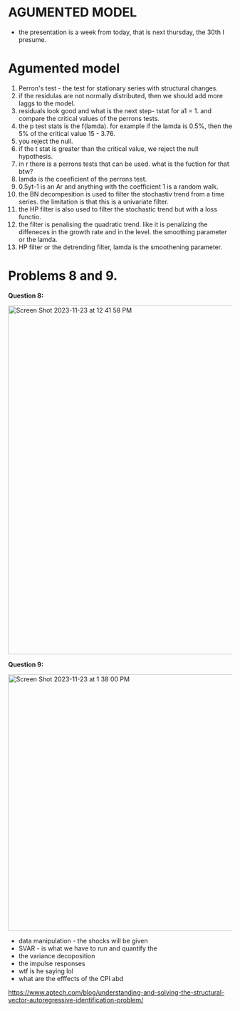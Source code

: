 # AGUMENTED MODEL

- the presentation is a week from today, that is next thursday, the 30th I presume. 

# Agumented model

1. Perron's test - the test for stationary series with structural changes. 
2. if the residulas are not normally distributed, then we should add more laggs to the model.
3. residuals look good and what is the next step- tstat for a1 = 1. and compare the critical values of the perrons tests.
4. the p test stats is the f(lamda). for example if the lamda is 0.5%, then the 5% of the critical value 15 - 3.76.
5. you reject the null.
6. if the t stat is greater than the critical value, we reject the null hypothesis.
7. in r there is a perrons tests that can be used. what is the fuction for that btw?
8. lamda is the coeeficient of the perrons test.
9. 0.5yt-1 is an Ar and anything with the coefficient 1 is a random walk.
10. the BN decompesition is used to filter the stochastiv trend from a time series. the limitation is that this is a univariate filter.
11. the HP filter is also used to filter the stochastic trend but with a loss functio.
12. the filter is penalising the quadratic trend. like it is penalizing the diffeneces in the growth rate and in the level. the smoothing parameter or the lamda.
13. HP filter or the detrending filter, lamda is the smoothening parameter. 

# Problems 8 and 9.

**Question 8:**

<img width="784" alt="Screen Shot 2023-11-23 at 12 41 58 PM" src="https://github.com/SethCodesABitForSchool/Lectures/assets/147195203/c2e158a4-e75f-47eb-8418-e7e8ae9e40ec">

**Question 9:**

<img width="576" alt="Screen Shot 2023-11-23 at 1 38 00 PM" src="https://github.com/SethCodesABitForSchool/Lectures/assets/147195203/2f75abbd-c8ef-469c-b9d9-569ae9d426dd">



- data manipulation - the shocks will be given 
- SVAR - is what we have to run and quantify the 
- the variance decoposition 
- the impulse responses
- wtf is he saying lol
- what are the efffects of the CPI abd 

https://www.aptech.com/blog/understanding-and-solving-the-structural-vector-autoregressive-identification-problem/











